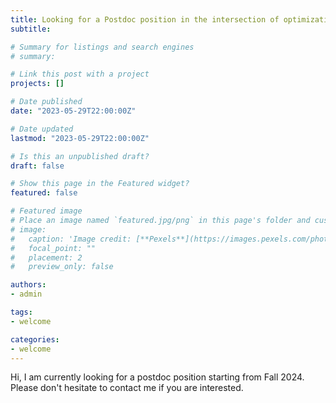 ```yaml
---
title: Looking for a Postdoc position in the intersection of optimization theory and statistics.
subtitle: 

# Summary for listings and search engines
# summary: 

# Link this post with a project
projects: []

# Date published
date: "2023-05-29T22:00:00Z"

# Date updated
lastmod: "2023-05-29T22:00:00Z"

# Is this an unpublished draft?
draft: false

# Show this page in the Featured widget?
featured: false

# Featured image
# Place an image named `featured.jpg/png` in this page's folder and customize its options here.
# image:
#   caption: 'Image credit: [**Pexels**](https://images.pexels.com/photos/5598288/pexels-photo-5598288.jpeg?auto=compress&cs=tinysrgb&dpr=3&h=750&w=1260)'
#   focal_point: ""
#   placement: 2
#   preview_only: false

authors:
- admin

tags:
- welcome

categories:
- welcome
---
```


Hi, I am currently looking for a postdoc position starting from Fall 2024. Please don't hesitate to contact me if you are interested.  
<!-- 
## License

Copyright 2021-present [Yao Ji](https://yaoji.netlify.com/).

Released under the [MIT](https://github.com/wowchemy/wowchemy-hugo-modules/blob/master/LICENSE.md) license. -->
